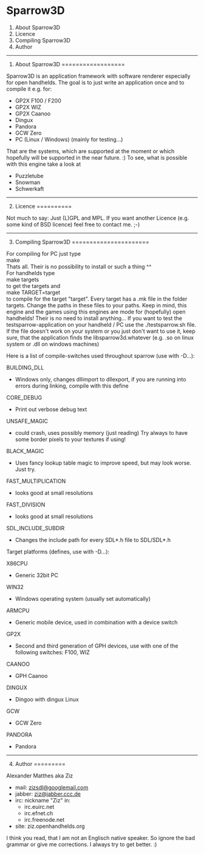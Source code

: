 Sparrow3D
=========

1. About Sparrow3D
2. Licence
3. Compiling Sparrow3D
4. Author

-------------------------------------------------------------------------------

1. About Sparrow3D
==================

Sparrow3D is an application framework with software renderer especially for
open handhelds. The goal is to just write an application once and to compile
it e.g. for:
- GP2X F100 / F200
- GP2X WIZ
- GP2X Caanoo
- Dingux
- Pandora
- GCW Zero
- PC (Linux / Windows) (mainly for testing...)

That are the systems, which are supported at the moment or which hopefully will
be supported in the near future. :)
To see, what is possible with this engine take a look at
- Puzzletube
- Snowman
- Schwerkaft

-------------------------------------------------------------------------------


2. Licence
==========

Not much to say: Just (L)GPL and MPL. If you want another Licence (e.g. some
kind of BSD licence) feel free to contact me. ;-)

-------------------------------------------------------------------------------

3. Compiling Sparrow3D
======================

For compiling for PC just type  
make  
Thats all. Their is no possibility to install or such a thing ^^  
For handhelds type  
make targets  
to get the targets and  
make TARGET=target  
to compile for the target "target". Every target has a .mk file in the folder
targets. Change the paths in these files to your paths.
Keep in mind, this engine and the games using this engines are mode for
(hopefully) open handhelds! Their is no need to install anything...
If you want to test the testsparrow-application on your handheld / PC use the
./testsparrow.sh file. If the file doesn't work on your system or you just
don't want to use it, keep sure, that the application finds the
libsparrow3d.whatever (e.g. .so on linux system or .dll on windows machines)

Here is a list of compile-switches used throughout sparrow (use with -D...):

BUILDING_DLL  
-	Windows only, changes dllimport to dllexport, if you are running
	into errors during linking, compile with this define

CORE_DEBUG  
-	Print out verbose debug text

UNSAFE_MAGIC  
-	could crash, uses possibly memory (just reading) Try always to have some 
	border pixels to your textures if using!

BLACK_MAGIC  
-	Uses fancy lookup table magic to improve speed, but may look worse. Just try.

FAST_MULTIPLICATION  
-	looks good at small resolutions

FAST_DIVISION  
-	looks good at small resolutions

SDL_INCLUDE_SUBDIR  
-	Changes the include path for every SDL*.h file to SDL/SDL*.h
   
Target platforms (defines, use with -D...):

X86CPU  
-	Generic 32bit PC

WIN32  
-	Windows operating system (usually set automatically)

ARMCPU  
-	Generic mobile device, used in combination with a device switch

GP2X  
-	Second and third generation of GPH devices, use with one of the following
	switches: F100, WIZ

CAANOO 
-	GPH Caanoo

DINGUX  
-	Dingoo with dingux Linux

GCW  
-	GCW Zero

PANDORA 
-	Pandora

-------------------------------------------------------------------------------


4. Author
=========

Alexander Matthes aka Ziz
- mail: zizsdl@googlemail.com
- jabber: ziz@jabber.ccc.de
- irc: nickname "Ziz" in:
    - irc.euirc.net
    - irc.efnet.ch
    - irc.freenode.net
- site: ziz.openhandhelds.org

I think you read, that I am not an Englisch native speaker. So ignore the bad
grammar or give me corrections. I always try to get better. :)
